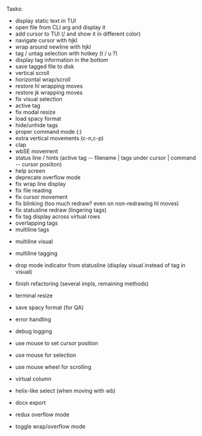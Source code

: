 Tasks:
+ display static text in TUI
+ open file from CLI arg and display it
+ add cursor to TUI (/ and show it in different color)
+ navigate cursor with hjkl
+ wrap around newline with hjkl
+ tag / untag selection with hotkey (t / u ?)
+ display tag information in the bottom
+ save tagged file to disk
+ vertical scroll
+ horizontal wrap/scroll
+ restore hl wrapping moves
+ restore jk wrapping moves
+ fix visual selection
+ active tag
+ fix modal resize
+ load spacy format
+ hide/unhide tags
+ proper command mode (:)
+ extra vertical movements (c-n,c-p)
+ clap
+ wbSE movement
+ status line / hints (active tag -- filename | tags under cursor | command -- cursor posiiton)
+ help screen
+ deprecate overflow mode
+ fix wrap line display
+ fix file reading
+ fix cursor movement
+ fix blinking (too much redraw? even on non-redrawing hl moves)
+ fix statusline redraw (lingering tags)
+ fix tag display across virtual rows
+ overlapping tags
+ multiline tags

- multiline visual
- multiline tagging
- drop mode indicator from statusline (display visual instead of tag in visual)
- finish refactoring (several impls, remaining methods)

- terminal resize
- save spacy format (for QA)
- error handling
- debug logging
- use mouse to set cursor position
- use mouse for selection
- use mouse wheel for scrolling
- virtual column
- helix-like select (when moving with wb)
- docx export
- redux overflow mode
- toggle wrap/overflow mode
